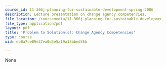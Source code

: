 ```yaml
---
course_id: 11-366j-planning-for-sustainable-development-spring-2006
description: Lecture presentation on change agency competencies.
file_location: /coursemedia/11-366j-planning-for-sustainable-development-spring-2006/eb8a7ce09e37ea0d5e5a19a13bbed58b_laxmi.pdf
file_type: application/pdf
layout: pdf
title: 'Problem to Solution(s): Change Agency Competencies'
type: course
uid: eb8a7ce09e37ea0d5e5a19a13bbed58b

---
```

None